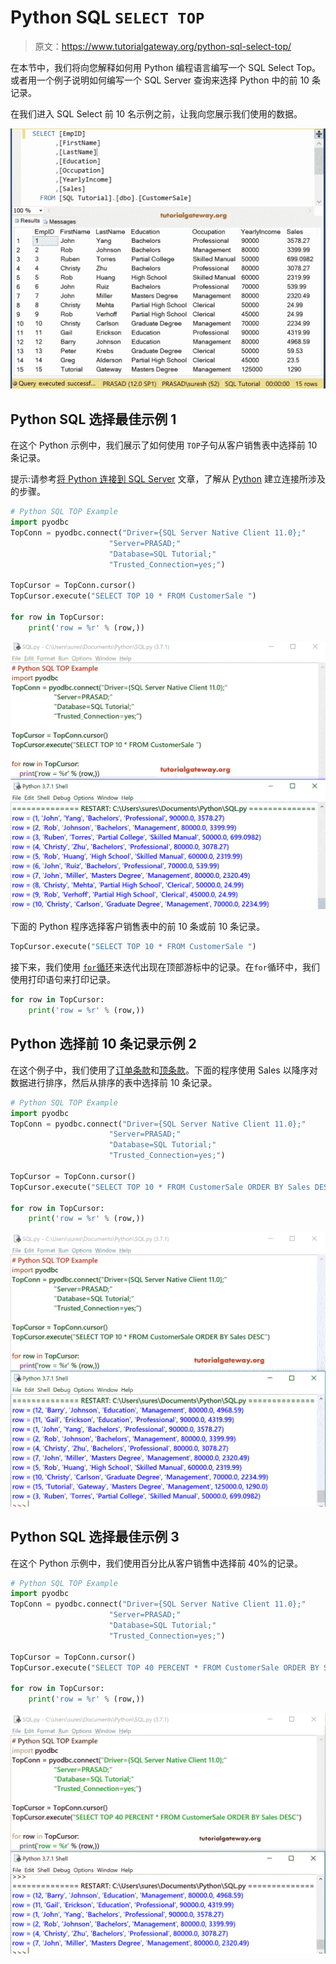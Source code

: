 # Python SQL `SELECT TOP`

> 原文：<https://www.tutorialgateway.org/python-sql-select-top/>

在本节中，我们将向您解释如何用 Python 编程语言编写一个 SQL Select Top。或者用一个例子说明如何编写一个 SQL Server 查询来选择 Python 中的前 10 条记录。

在我们进入 SQL Select 前 10 名示例之前，让我向您展示我们使用的数据。

![Python SQL Select Top Example 1](img/597e7f7032eb6da3b946fc680699fd13.png)

## Python SQL 选择最佳示例 1

在这个 Python 示例中，我们展示了如何使用 `TOP`子句从客户销售表中选择前 10 条记录。

提示:请参考[将 Python 连接到 SQL Server](https://www.tutorialgateway.org/connect-python-and-sql-server/) 文章，了解从 [Python](https://www.tutorialgateway.org/python-tutorial/) 建立连接所涉及的步骤。

```py
# Python SQL TOP Example
import pyodbc
TopConn = pyodbc.connect("Driver={SQL Server Native Client 11.0};"
                      "Server=PRASAD;"
                      "Database=SQL Tutorial;"
                      "Trusted_Connection=yes;")

TopCursor = TopConn.cursor()
TopCursor.execute("SELECT TOP 10 * FROM CustomerSale ")

for row in TopCursor:
    print('row = %r' % (row,))
```

![Python SQL Select Top Example 2](img/06062fdb6e902e9b439e8f84bca0c237.png)

下面的 Python 程序选择客户销售表中的前 10 条或前 10 条记录。

```py
TopCursor.execute("SELECT TOP 10 * FROM CustomerSale ")
```

接下来，我们使用 [`for`循环](https://www.tutorialgateway.org/python-for-loop/)来迭代出现在顶部游标中的记录。在`for`循环中，我们使用打印语句来打印记录。

```py
for row in TopCursor:    
    print('row = %r' % (row,))
```

## Python 选择前 10 条记录示例 2

在这个例子中，我们使用了[订单条款](https://www.tutorialgateway.org/sql-order-by-clause/)和[顶条款](https://www.tutorialgateway.org/sql-top-clause/)。下面的程序使用 Sales 以降序对数据进行排序，然后从排序的表中选择前 10 条记录。

```py
# Python SQL TOP Example
import pyodbc
TopConn = pyodbc.connect("Driver={SQL Server Native Client 11.0};"
                      "Server=PRASAD;"
                      "Database=SQL Tutorial;"
                      "Trusted_Connection=yes;")

TopCursor = TopConn.cursor()
TopCursor.execute("SELECT TOP 10 * FROM CustomerSale ORDER BY Sales DESC")

for row in TopCursor:
    print('row = %r' % (row,))
```

![Python SQL Select Top Example 3](img/306bc11ec4bce01841a646f5c0b705fb.png)

## Python SQL 选择最佳示例 3

在这个 Python 示例中，我们使用百分比从客户销售中选择前 40%的记录。

```py
# Python SQL TOP Example
import pyodbc
TopConn = pyodbc.connect("Driver={SQL Server Native Client 11.0};"
                      "Server=PRASAD;"
                      "Database=SQL Tutorial;"
                      "Trusted_Connection=yes;")

TopCursor = TopConn.cursor()
TopCursor.execute("SELECT TOP 40 PERCENT * FROM CustomerSale ORDER BY Sales DESC")

for row in TopCursor:
    print('row = %r' % (row,))
```

![Python SQL Select Top Example 4](img/6d7b9662e01abf84b29bb4319acda09a.png)